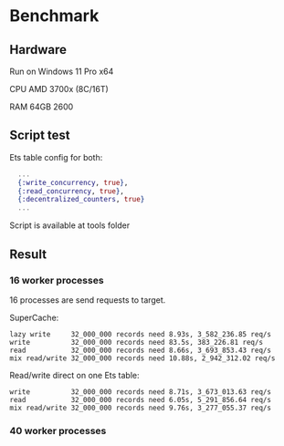 # Benchmark

## Hardware

Run on Windows 11 Pro x64

CPU AMD 3700x (8C/16T)

RAM 64GB 2600

## Script test

Ets table config for both:

```elixir
  ...
  {:write_concurrency, true},
  {:read_concurrency, true},
  {:decentralized_counters, true}
  ...
```

Script is available at tools folder

## Result

### 16 worker processes

16 processes are send requests to target.

SuperCache:

```
lazy write     32_000_000 records need 8.93s, 3_582_236.85 req/s
write          32_000_000 records need 83.5s, 383_226.81 req/s
read           32_000_000 records need 8.66s, 3_693_853.43 req/s
mix read/write 32_000_000 records need 10.88s, 2_942_312.02 req/s
```

Read/write direct on one Ets table:

```
write          32_000_000 records need 8.71s, 3_673_013.63 req/s
read           32_000_000 records need 6.05s, 5_291_856.64 req/s
mix read/write 32_000_000 records need 9.76s, 3_277_055.37 req/s
```

### 40 worker processes